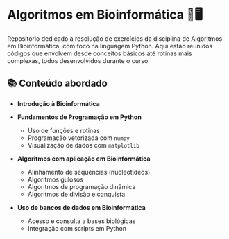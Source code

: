 # Algoritmos em Bioinformática 🧬🖥️

Repositório dedicado à resolução de exercícios da disciplina de Algoritmos em Bioinformática, com foco na linguagem Python. Aqui estão reunidos códigos que envolvem desde conceitos básicos até rotinas mais complexas, todos desenvolvidos durante o curso.

## 📚 Conteúdo abordado

- **Introdução à Bioinformática**
 
- **Fundamentos de Programação em Python**
  - Uso de funções e rotinas
  - Programação vetorizada com `numpy`
  - Visualização de dados com `matplotlib`

- **Algoritmos com aplicação em Bioinformática**
  - Alinhamento de sequências (nucleotídeos)
  - Algoritmos gulosos
  - Algoritmos de programação dinâmica
  - Algoritmos de divisão e conquista

- **Uso de bancos de dados em Bioinformática**
  - Acesso e consulta a bases biológicas
  - Integração com scripts em Python
